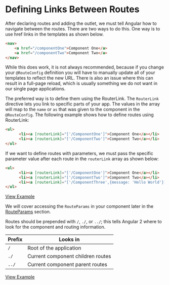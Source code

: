 # Defining Links Between Routes #

After declaring routes and adding the outlet, we must tell Angular how to navigate between the routes. There are two ways to do this. One way is to use href links in the templates as shown below.

```html
<nav>
    <a href="/componentOne">Component One</a>
    <a href="/componentTwo">Component Two</a>
</nav>
```

While this does work, it is not always recommended, because if you change your `@RouteConfig` definition you will have to manually update all of your templates to reflect the new URL. There is also an issue where this can result in a full-page reload, which is usually something we do not want in our single page applications.

The preferred way is to define them using the RouterLink. The `RouterLink` directive lets you link to specific parts of your app. The values in the array will map to the `name` or `as` that was given to the component in the `@RouteConfig`. 
The following example shows how to define routes using RouterLink:

```html
<ul>
	  <li><a [routerLink]="['/ComponentOne']">Component One</a></li>
	  <li><a [routerLink]="['/ComponentTwo']">Component Two</a></li>
</ul>
```

If we want to define routes with parameters, we must pass the specific parameter value after each route in the `routerLink` array as shown below:

```html
<ul>
	  <li><a [routerLink]="['/ComponentOne']">Component One</a></li>
	  <li><a [routerLink]="['/ComponentTwo']">Component Two</a></li>
	  <li><a [routerLink]="['/ComponentThree',{message: 'Hello World'}]">Component Three with Param</a></li>
</ul>
```
[View Example](https://plnkr.co/edit/kooqJGsKNQUgPbxYX1VC?p=preview)

We will cover accessing the `RouteParams` in your component later in the [RouteParams](./routeparams.md) section.

Routes should be prepended with `/`, `./`, or `../`; this tells Angular 2 where to look for the component and routing information.

| Prefix | Looks in
|--------|---
| `/`    | Root of the application
| `./`   | Current component children routes
| `../`  | Current component parent routes


[View Example](https://plnkr.co/edit/wfwe4ucFLSXEBWAMDRpG?p=preview)
